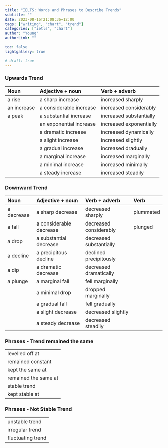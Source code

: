 ```yaml
---
title: "IELTS: Words and Phrases to Describe Trends"
subtitle: ""
date: 2023-08-16T21:08:36+12:00
tags: ["writing", "chart", "trend"]
categories: ["ietls", "chart"]
author: "Young"
authorLink: ""

toc: false
lightgallery: true

# draft: true
---
```


### Upwards Trend

| Noun          | Adjective + noun          | Verb + adverb         |
|:--------------|:--------------------------|:----------------------|
| a rise        | a sharp increase          | increased sharply     |
| an increase   | a considerable increase   | increased considerably |
| a peak        | a substantial increase    | increased substantially |
|               | an exponential increase   | increased exponentially |
|               | a dramatic increase       | increased dynamically |
|               | a slight increase | increased slightly |
|               | a gradual increase | increased dradually |
|               | a marginal increase | increased marginally |
|               | a minimal increase | increased minimally |
|               | a steady increase | increased steadily |

### Downward Trend

| Noun          | Adjective + noun          | Verb + adverb         | Verb      |
|:--------------|:--------------------------|:----------------------|:----------|
| a decrease | a sharp decrease | decreased sharply | plummeted |
| a fall | a considerable decrease | decreased considerably | plunged |
| a drop | a substantial decrease | decreased substantially |
| a decline |  a precipitous decline | declined precipitously |
| a dip | a dramatic decrease | decreased dramatically |
| a plunge | a marginal fall | fell marginally |
| | a minimal drop | dropped marginally |
| | a gradual fall | fell gradually |
| | a slight decrease | decreased slightly |
| | a steady decrease | decreased steadily |

### Phrases - Trend remained the same

||
|:--------------|
| levelled off at |
| remained constant |
| kept the same at |
| remained the same at |
| stable trend |
| kept stable at |

### Phrases - Not Stable Trend

||
|:--------------|
| unstable trend |
| irregular trend |
| fluctuating trend |